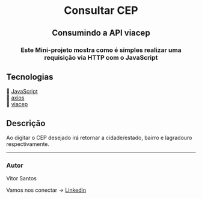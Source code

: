 <h1 align="center">
    Consultar CEP
</h1>
<h2 align="center">
    Consumindo a API viacep 
</h2> 
<h3 align="center">
    Este Mini-projeto mostra como é simples realizar uma requisição via HTTP com o JavaScript
</h3>

## Tecnologias 
🔗 [JavaScript](https://developer.mozilla.org/pt-BR/docs/Web/JavaScript) <br>
🔗 [axios](https://github.com/axios/axios) <br>
🔗 [viacep](https://viacep.com.br)


## Descrição    
 Ao digitar o CEP desejado irá retornar a cidade/estado, bairro
e lagradouro respectivamente.

--- 

### Autor 
Vitor Santos

Vamos nos conectar -> [Linkedin](https://www.linkedin.com/in/vitor-santos-01/)